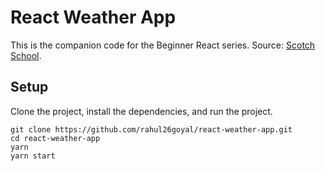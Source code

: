 # React Weather App

This is the companion code for the Beginner React series. Source: [Scotch School](https://school.scotch.io/).

## Setup

Clone the project, install the dependencies, and run the project.

```
git clone https://github.com/rahul26goyal/react-weather-app.git
cd react-weather-app
yarn
yarn start
```
